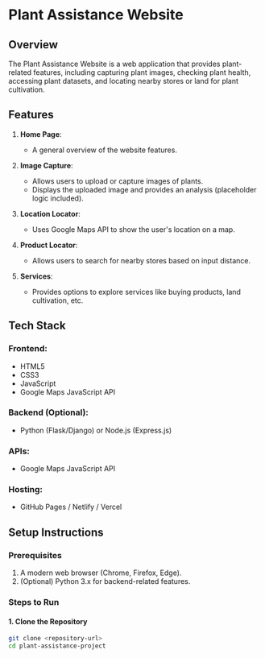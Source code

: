 # Plant Assistance Website

## Overview

The Plant Assistance Website is a web application that provides plant-related features, including capturing plant images, checking plant health, accessing plant datasets, and locating nearby stores or land for plant cultivation.

## Features

1. **Home Page**:
   - A general overview of the website features.

2. **Image Capture**:
   - Allows users to upload or capture images of plants.
   - Displays the uploaded image and provides an analysis (placeholder logic included).

3. **Location Locator**:
   - Uses Google Maps API to show the user's location on a map.

4. **Product Locator**:
   - Allows users to search for nearby stores based on input distance.

5. **Services**:
   - Provides options to explore services like buying products, land cultivation, etc.

## Tech Stack

### Frontend:
- HTML5
- CSS3
- JavaScript
- Google Maps JavaScript API

### Backend (Optional):
- Python (Flask/Django) or Node.js (Express.js)

### APIs:
- Google Maps JavaScript API

### Hosting:
- GitHub Pages / Netlify / Vercel

## Setup Instructions

### Prerequisites
1. A modern web browser (Chrome, Firefox, Edge).
2. (Optional) Python 3.x for backend-related features.

### Steps to Run

#### 1. Clone the Repository
```bash
git clone <repository-url>
cd plant-assistance-project
